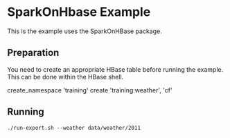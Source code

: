 # SparkOnHbase Example

This is the example uses the SparkOnHBase package.

## Preparation

You need to create an appropriate HBase table before running the example. This can be done within the HBase shell.

create_namespace 'training'
create 'training:weather', 'cf'


## Running

    ./run-export.sh --weather data/weather/2011
